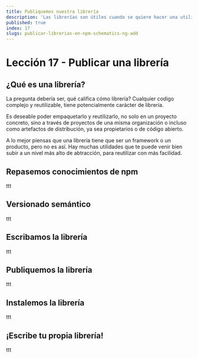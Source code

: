 ```yaml
---
title: Publiquemos nuestra librería
description: 'Las librerías son útiles cuando se quiere hacer una utilidad accessible a otros, o para instalar facilmente'
published: true
index: 17
slugs: publicar-librerias-en-npm-schematics-ng-add
---
```


# Lección 17 - Publicar una librería

## ¿Qué es una librería?

 La pregunta debería ser, qué califica cómo librería? Cualquier codigo complejo y reutilizable, tiene potencialmente carácter de librería. 

 Es deseable poder empaquetarlo y reutilizarlo, no solo en un proyecto concreto, sino a través de proyectos de una misma organización o incluso como artefactos de distribución, ya sea propietarios o de código abierto.

 A lo mejor piensas que una librería tiene que ser un framework o un producto, pero no es así. Hay muchas utilidades que te puede venir bien subir a un nivel más alto de abtracción, para reutilizar con más facilidad.

 ## Repasemos conocimientos de npm

 ttt

 ## Versionado semántico

 ttt

 ## Escribamos la librería
 
 ttt

 ## Publiquemos la librería

 ttt

 ## Instalemos la librería

 ttt

 ## ¡Escribe tu propia librería!

 ttt